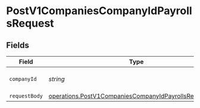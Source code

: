 # PostV1CompaniesCompanyIdPayrollsRequest


## Fields

| Field                                                                                                                                   | Type                                                                                                                                    | Required                                                                                                                                | Description                                                                                                                             |
| --------------------------------------------------------------------------------------------------------------------------------------- | --------------------------------------------------------------------------------------------------------------------------------------- | --------------------------------------------------------------------------------------------------------------------------------------- | --------------------------------------------------------------------------------------------------------------------------------------- |
| `companyId`                                                                                                                             | *string*                                                                                                                                | :heavy_check_mark:                                                                                                                      | The UUID of the company                                                                                                                 |
| `requestBody`                                                                                                                           | [operations.PostV1CompaniesCompanyIdPayrollsRequestBody](../../../sdk/models/operations/postv1companiescompanyidpayrollsrequestbody.md) | :heavy_minus_sign:                                                                                                                      | N/A                                                                                                                                     |